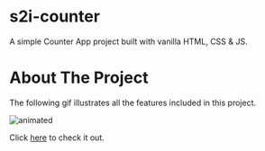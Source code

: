 # s2i-counter
A simple Counter App project built with vanilla HTML, CSS &amp; JS.

# About The Project
The following gif illustrates all the features included in this project.
<p align="left">
  <img src="https://user-images.githubusercontent.com/95065307/156876946-e5d54824-73c6-483c-ba67-2bb7bab48a43.gif" alt="animated" />
</p>

Click [here](https://pietromichelini.github.io/s2i-counter/) to check it out.
